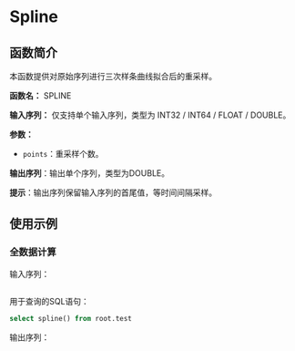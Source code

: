 # Spline

## 函数简介

本函数提供对原始序列进行三次样条曲线拟合后的重采样。

**函数名：** SPLINE

**输入序列：** 仅支持单个输入序列，类型为 INT32 / INT64 / FLOAT / DOUBLE。

**参数：**

+ `points`：重采样个数。

**输出序列**：输出单个序列，类型为DOUBLE。

**提示**：输出序列保留输入序列的首尾值，等时间间隔采样。

## 使用示例

### 全数据计算

输入序列：

```

```

用于查询的SQL语句：

```sql
select spline() from root.test
```

输出序列：

```

```

